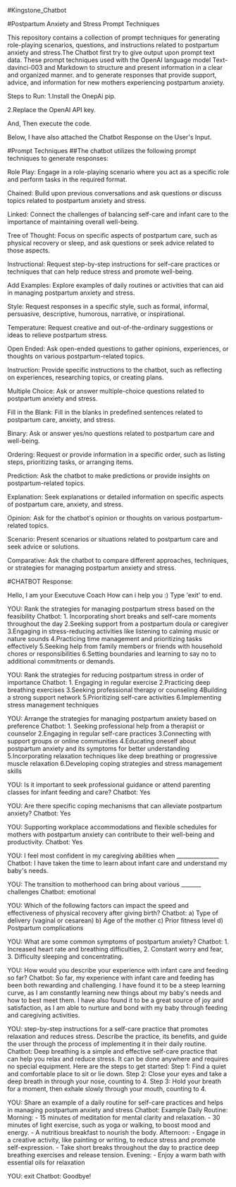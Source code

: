 #Kingstone_Chatbot

#Postpartum Anxiety and Stress Prompt Techniques

This repository contains a collection of prompt techniques for generating role-playing scenarios, questions, and instructions related to postpartum anxiety and stress.The Chatbot  first try to give output upon prompt text data. These prompt techniques used with the OpenAI language model Text-davinci-003 and Markdown to structure and present information in a clear and organized manner. and to generate responses that provide support, advice, and information for new mothers experiencing postpartum anxiety.

Steps to Run:
1.Install the OnepAi pip.

2.Replace the OpenAI API key.

And, Then execute the code.

Below, I have also attached the Chatbot Response on the User's Input.

#Prompt Techniques
##The chatbot utilizes the following prompt techniques to generate responses:

Role Play: Engage in a role-playing scenario where you act as a specific role and perform tasks in the required format.

Chained: Build upon previous conversations and ask questions or discuss topics related to postpartum anxiety and stress.

Linked: Connect the challenges of balancing self-care and infant care to the importance of maintaining overall well-being.

Tree of Thought: Focus on specific aspects of postpartum care, such as physical recovery or sleep, and ask questions or seek advice related to those aspects.

Instructional: Request step-by-step instructions for self-care practices or techniques that can help reduce stress and promote well-being.

Add Examples: Explore examples of daily routines or activities that can aid in managing postpartum anxiety and stress.

Style: Request responses in a specific style, such as formal, informal, persuasive, descriptive, humorous, narrative, or inspirational.

Temperature: Request creative and out-of-the-ordinary suggestions or ideas to relieve postpartum stress.

Open Ended: Ask open-ended questions to gather opinions, experiences, or thoughts on various postpartum-related topics.

Instruction: Provide specific instructions to the chatbot, such as reflecting on experiences, researching topics, or creating plans.

Multiple Choice: Ask or answer multiple-choice questions related to postpartum anxiety and stress.

Fill in the Blank: Fill in the blanks in predefined sentences related to postpartum care, anxiety, and stress.

Binary: Ask or answer yes/no questions related to postpartum care and well-being.

Ordering: Request or provide information in a specific order, such as listing steps, prioritizing tasks, or arranging items.

Prediction: Ask the chatbot to make predictions or provide insights on postpartum-related topics.

Explanation: Seek explanations or detailed information on specific aspects of postpartum care, anxiety, and stress.

Opinion: Ask for the chatbot's opinion or thoughts on various postpartum-related topics.

Scenario: Present scenarios or situations related to postpartum care and seek advice or solutions.

Comparative: Ask the chatbot to compare different approaches, techniques, or strategies for managing postpartum anxiety and stress.

#CHATBOT Response:

Hello, I am your Executuve Coach How can i help you :) Type 'exit' to end.

YOU: Rank the strategies for managing postpartum stress based on the feasibility
Chatbot: 1. Incorporating short breaks and self-care moments throughout the day
2.Seeking support from a postpartum doula or caregiver
3.Engaging in stress-reducing activities like listening to calming music or nature sounds
4.Practicing time management and prioritizing tasks effectively
5.Seeking help from family members or friends with household chores or responsibilities
6.Setting boundaries and learning to say no to additional commitments or demands.

YOU: Rank the strategies for reducing postpartum stress in order of importance
Chatbot: 1. Engaging in regular exercise
2.Practicing deep breathing exercises
3.Seeking professional therapy or counseling
4Building a strong support network
5.Prioritizing self-care activities
6.Implementing stress management techniques

YOU: Arrange the strategies for managing postpartum anxiety based on preference
Chatbot: 1. Seeking professional help from a therapist or counselor
2.Engaging in regular self-care practices
3.Connecting with support groups or online communities
4.Educating oneself about postpartum anxiety and its symptoms for better understanding
5.Incorporating relaxation techniques like deep breathing or progressive muscle relaxation
6.Developing coping strategies and stress management skills

YOU: Is it important to seek professional guidance or attend parenting classes for infant feeding and care?
Chatbot: Yes

YOU: Are there specific coping mechanisms that can alleviate postpartum anxiety?
Chatbot: Yes

YOU: Supporting workplace accommodations and flexible schedules for mothers with postpartum anxiety can contribute to their well-being and productivity.
Chatbot: Yes

YOU: I feel most confident in my caregiving abilities when _______________
Chatbot: I have taken the time to learn about infant care and understand my baby's needs.

YOU: The transition to motherhood can bring about various _______ challenges
Chatbot: emotional

YOU: Which of the following factors can impact the speed and effectiveness of physical recovery after giving birth?
Chatbot: a) Type of delivery (vaginal or cesarean) b) Age of the mother c) Prior fitness level d) Postpartum complications

YOU: What are some common symptoms of postpartum anxiety?
Chatbot: 1. Increased heart rate and breathing difficulties, 2. Constant worry and fear, 3. Difficulty sleeping and concentrating.

YOU: How would you describe your experience with infant care and feeding so far?
Chatbot: So far, my experience with infant care and feeding has been both rewarding and challenging. I have found it to be a steep learning curve, as I am constantly learning new things about my baby's needs and how to best meet them. I have also found it to be a great source of joy and satisfaction, as I am able to nurture and bond with my baby through feeding and caregiving activities.

YOU: step-by-step instructions for a self-care practice that promotes relaxation and reduces stress. Describe the practice, its benefits, and guide the user through the process of implementing it in their daily routine.
Chatbot: Deep breathing is a simple and effective self-care practice that can help you relax and reduce stress. It can be done anywhere and requires no special equipment. Here are the steps to get started: Step 1: Find a quiet and comfortable place to sit or lie down. Step 2: Close your eyes and take a deep breath in through your nose, counting to 4. Step 3: Hold your breath for a moment, then exhale slowly through your mouth, counting to 4.

YOU: Share an example of a daily routine for self-care practices and helps in managing postpartum anxiety and stress
Chatbot: Example Daily Routine: Morning: - 15 minutes of meditation for mental clarity and relaxation. - 30 minutes of light exercise, such as yoga or walking, to boost mood and energy. - A nutritious breakfast to nourish the body. Afternoon: - Engage in a creative activity, like painting or writing, to reduce stress and promote self-expression. - Take short breaks throughout the day to practice deep breathing exercises and release tension. Evening: - Enjoy a warm bath with essential oils for relaxation

YOU: exit
Chatbot: Goodbye!
